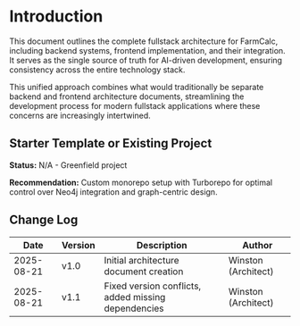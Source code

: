 # Introduction

This document outlines the complete fullstack architecture for FarmCalc, including backend systems, frontend implementation, and their integration. It serves as the single source of truth for AI-driven development, ensuring consistency across the entire technology stack.

This unified approach combines what would traditionally be separate backend and frontend architecture documents, streamlining the development process for modern fullstack applications where these concerns are increasingly intertwined.

## Starter Template or Existing Project

**Status:** N/A - Greenfield project

**Recommendation:** Custom monorepo setup with Turborepo for optimal control over Neo4j integration and graph-centric design.

## Change Log

| Date | Version | Description | Author |
|------|---------|-------------|--------|
| 2025-08-21 | v1.0 | Initial architecture document creation | Winston (Architect) |
| 2025-08-21 | v1.1 | Fixed version conflicts, added missing dependencies | Winston (Architect) |
